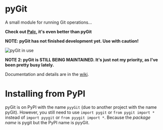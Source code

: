 # pyGit
A small module for running Git operations...

**Check out [Palc](https://github.com/thetechrobo/python-text-calculator), it's even better than pyGit**

**NOTE: pyGit has not finished development yet. Use with caution!**

![pyGit in use](https://thetechrobo.github.io/resources-online/OK%20BOOMERv3.gif)

**NOTE 2: pyGit is STILL BEING MAINTAINED. It's just not my priority, as I've been pretty busy lately.**

Documentation and details are in the [wiki](https://github.com/thetechrobo/pygit/wiki).

# Installing from PyPI
pyGit is on PyPI with the name `pyyGit` (due to another project with the name pyGit). However, you still need to use `import pygit` or `from pygit import *` instead of `import pyygit` or `from pyygit import *`. Because the *package name* is pygit but the PyPI name is pyyGit.

